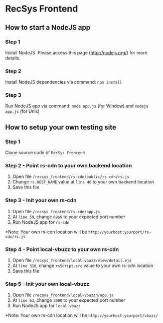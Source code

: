 # RecSys Frontend

## How to start a NodeJS app
### Step 1
Install NodeJS. Please access this page (http://nodejs.org/) for more details.

### Step 2
Install NodeJS dependencies via command: `npm install`

### Step 3
Run NodeJS app via command: `node app.js` (for Window) and `nodejs app.js` (for Unix)

## How to setup your own testing site
### Step 1
Clone source code of `RecSys Frontend`

### Step 2 - Point rs-cdn to your own backend location
1. Open file `/recsys_frontend/rs-cdn/public/rs-cdn/rs.js`
2. Change `rs.HOST_NAME` value at `line 40` to your own backend location
3. Save this file

### Step 3 - Init your own rs-cdn
1. Open file `/recsys_frontend/rs-cdn/app.js`
2. At `line 59`, change `6969` to your expected port number
3. Run NodeJS app for `rs-cdn`

*Note: Your own rs-cdn location will be `http://yourhost:yourport/rs-cdn/rs.js`

### Step 4 - Point local-vbuzz to your own rs-cdn
1. Open file `/recsys_frontend/local-vbuzz/view/detail.ejs`
2. At `line 316`, change `rsScript.src` value to your own rs-cdn location
3. Save this file

### Step 5 - Init your own local-vbuzz
1. Open file `/recsys_frontend/local-vbuzzn/app.js`
2. At `line 63`, change `3000` to your expected port number
3. Run NodeJS app for `local-vbuzz`

*Note: Your own rs-cdn location will be `http://yourhost:yourport/vbuzz/`
